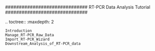 ##############################
RT-PCR Data Analysis Tutorial
##############################

.. toctree::
    :maxdepth: 2

    Introduction
    Manage_RT-PCR_Raw_Data
    Import_RT-PCR_Wizard
    Downstream_Analysis_of_RT-PCR_data

